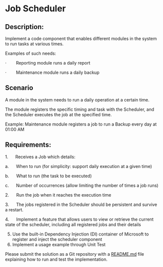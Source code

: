 # Job Scheduler

## Description:

Implement a code component that enables different modules in the system to run tasks at various times.

Examples of such needs:

·        Reporting module runs a daily report

·        Maintenance module runs a daily backup

## Scenario

A module in the system needs to run a daily operation at a certain time.

The module registers the specific timing and task with the Scheduler, and the Scheduler executes the job at the specified time.

Example: Maintenance module registers a job to run a Backup every day at 01:00 AM

## Requirements:

1.      Receives a Job which details:

a.      When to run (for simplicity: support daily execution at a given time)

b.      What to run (the task to be executed)

c.      Number of occurrences (allow limiting the number of times a job runs)

2.      Run the job when it reaches the execution time

3.      The jobs registered in the Scheduler should be persistent and survive a restart.

4.      Implement a feature that allows users to view or retrieve the current state of the scheduler, including all registered jobs and their details

5.  Use the built-in Dependency Injection (DI) container of Microsoft to register and inject the scheduler component
6.  Implement a usage example through Unit Test

Please submit the solution as a Git repository with a [README.md](http://readme.md/) file explaining how to run and test the implementation.

